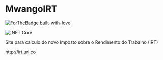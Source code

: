 # MwangoIRT

[![ForTheBadge built-with-love](http://ForTheBadge.com/images/badges/built-with-love.svg)](https://GitHub.com/EriksonGM/)

![.NET Core](https://github.com/EriksonGM/MwangoIRT/workflows/.NET%20Core/badge.svg)

Site para calculo do novo Imposto sobre o Rendimento do Trabalho (IRT)

http://irt.url.co
